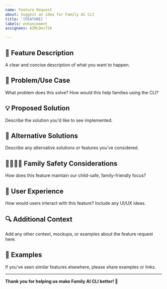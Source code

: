 ```yaml
---
name: Feature Request
about: Suggest an idea for Family AI CLI
title: '[FEATURE] '
labels: enhancement
assignees: AIMLDev726

---
```


## 🚀 Feature Description
A clear and concise description of what you want to happen.

## 🎯 Problem/Use Case
What problem does this solve? How would this help families using the CLI?

## 💡 Proposed Solution
Describe the solution you'd like to see implemented.

## 🔄 Alternative Solutions
Describe any alternative solutions or features you've considered.

## 👨‍👩‍👧‍👦 Family Safety Considerations
How does this feature maintain our child-safe, family-friendly focus?

## 📱 User Experience
How would users interact with this feature? Include any UI/UX ideas.

## 🔍 Additional Context
Add any other context, mockups, or examples about the feature request here.

## 🎨 Examples
If you've seen similar features elsewhere, please share examples or links.

---

**Thank you for helping us make Family AI CLI better! 🙏**
